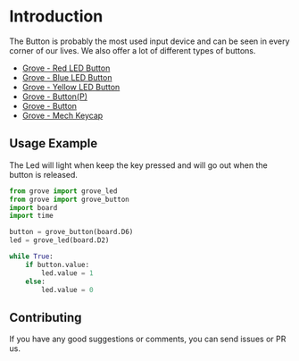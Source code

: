 # Introduction

The Button is probably the most used input device and can be seen in every corner of our lives. We also offer a lot of different types of buttons.


- [Grove - Red LED Button](https://www.seeedstudio.com/Grove-Red-LED-Button.html)
- [Grove - Blue LED Button](https://www.seeedstudio.com/Grove-Blue-LED-Button-p-3104.html)
- [Grove - Yellow LED Button](https://www.seeedstudio.com/Grove-Yellow-LED-Button-p-3101.html)
- [Grove - Button(P)](https://www.seeedstudio.com/Grove-Button-P.html)
- [Grove - Button](https://www.seeedstudio.com/Grove-Button-p-766.html)
- [Grove - Mech Keycap](https://www.seeedstudio.com/Grove-Mech-Keycap.html)

## Usage Example

The Led will light when keep the key pressed and will go out when the button is released.

```python
from grove import grove_led
from grove import grove_button
import board
import time

button = grove_button(board.D6)
led = grove_led(board.D2)

while True:
    if button.value:
        led.value = 1
    else:
        led.value = 0
```
## Contributing

If you have any good suggestions or comments, you can send issues or PR us.
